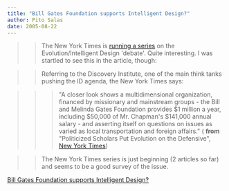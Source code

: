 ```yaml
---
title: "Bill Gates Foundation supports Intelligent Design?"
author: Pito Salas
date: 2005-08-22
---
```



>>

>> The New York Times is [running a
series](<http://www.nytimes.com/pages/science/sciencespecial2/index.html>) on
the Evolution/Intelligent Design 'debate'. Quite interesting. I was startled
to see this in the article, though:

>>

>> Referring to the Discovery Institute, one of the main think tanks pushing
the ID agenda, the New York Times says:

>>

>>> "A closer look shows a multidimensional organization, financed by
missionary and mainstream groups - the Bill and Melinda Gates Foundation
provides $1 million a year, including $50,000 of Mr. Chapman's $141,000 annual
salary - and asserting itself on questions on issues as varied as local
transportation and foreign affairs." ( **from** "Politicized Scholars Put
Evolution on the Defensive", [New York
Times](<http://www.nytimes.com/2005/08/21/national/21evolve.html?ei=5090&en=24bc1c93150ac8a8&ex=1282276800&partner=rssuserland&emc=rss&pagewanted=all>))

>>

>> The New York Times series is just beginning (2 articles so far) and seems
to be a good survey of the issue.


[Bill Gates Foundation supports Intelligent Design?](None)
